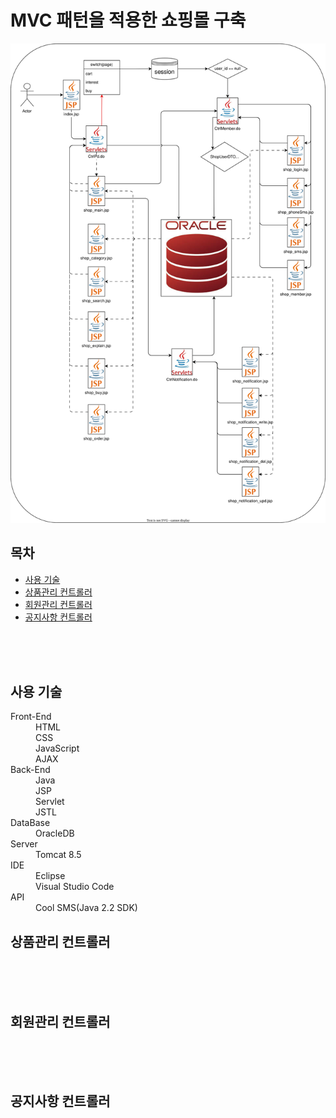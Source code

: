 <h1>MVC 패턴을 적용한 쇼핑몰 구축</h1>
<img src = "https://github.com/gus0719/MVCPatternShop/blob/main/flowchart_project_mvc.svg">
<h2>목차</h2>
<ul>
  <li><a href="#skill">사용 기술</a></li>
  <li><a href="#product">상품관리 컨트롤러</a></li>
  <li><a href="#member">회원관리 컨트롤러</a></li>
  <li><a href="#notification">공지사항 컨트롤러</a></li>
</ul><br><br><br>

<h2 id="skill">사용 기술</h2>
<dl>
  <dt>Front-End</dt>
  <dd>HTML</dd>
  <dd>CSS</dd>
  <dd>JavaScript</dd>
  <dd>AJAX</dd>
  
  <dt>Back-End</dt>
  <dd>Java</dd>
  <dd>JSP</dd>
  <dd>Servlet</dd>
  <dd>JSTL</dd>
  
  
  <dt>DataBase</dt>
  <dd>OracleDB</dd>
  
  <dt>Server</dt>
  <dd>Tomcat 8.5</dd>
  
  <dt>IDE</dt>
  <dd>Eclipse</dd>
  <dd>Visual Studio Code</dd>

  <dt>API</dt>
  <dd>Cool SMS(Java 2.2 SDK)</dd>
</dl>



<div id="product">
  <h2>상품관리 컨트롤러</h2>
</div><br><br><br>
<div id="member">
  <h2>회원관리 컨트롤러</h2>
</div><br><br><br>
<div id="notification">
  <h2>공지사항 컨트롤러</h2>
</div>
